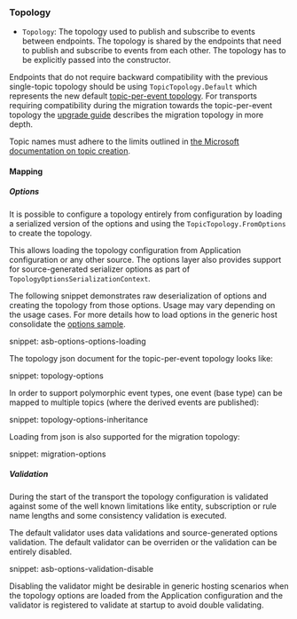 ### Topology

* `Topology`: The topology used to publish and subscribe to events between endpoints. The topology is shared by the endpoints that need to publish and subscribe to events from each other. The topology has to be explicitly passed into the constructor.

Endpoints that do not require backward compatibility with the previous single-topic topology should be using `TopicTopology.Default` which represents the new default [topic-per-event topology](/transports/azure-service-bus/topology.md). For transports requiring compatibility during the migration towards the topic-per-event topology the [upgrade guide](/transports/upgrades/asbs-4to5.md) describes the migration topology in more depth.

Topic names must adhere to the limits outlined in [the Microsoft documentation on topic creation](https://docs.microsoft.com/en-us/rest/api/servicebus/create-topic).

#### Mapping

##### Options

It is possible to configure a topology entirely from configuration by loading a serialized version of the options and using the `TopicTopology.FromOptions` to create the topology.

This allows loading the topology configuration from Application configuration or any other source. The options layer also provides support for source-generated serializer options as part of `TopologyOptionsSerializationContext`.

The following snippet demonstrates raw deserialization of options and creating the topology from those options. Usage may vary depending on the usage cases. For more details how to load options in the generic host consolidate the [options sample](/samples/azure-service-bus-netstandard/options/).

snippet: asb-options-options-loading

The topology json document for the topic-per-event topology looks like:

snippet: topology-options

In order to support polymorphic event types, one event (base type) can be mapped to multiple topics (where the derived events are published):

snippet: topology-options-inheritance

Loading from json is also supported for the migration topology:

snippet: migration-options

##### Validation

During the start of the transport the topology configuration is validated against some of the well known limitations like entity, subscription or rule name lengths and some consistency validation is executed.

The default validator uses data validations and source-generated options validation. The default validator can be overriden or the validation can be entirely disabled.

snippet: asb-options-validation-disable

Disabling the validator might be desirable in generic hosting scenarios when the topology options are loaded from the Application configuration and the validator is registered to validate at startup to avoid double validating.
